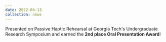 ```yaml
---
date: 2022-04-13
collection: news
---
```

Presented on Passive Haptic Rehearsal at Georgia Tech's Undergraduate Research Symposium and earned the **2nd place Oral Presentation Award**!